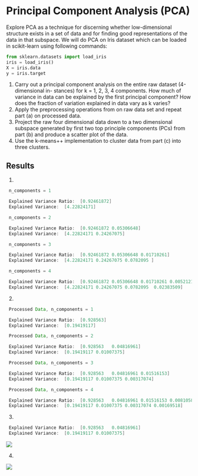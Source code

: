 # Principal Component Analysis (PCA)
Explore PCA as a technique for discerning whether low-dimensional structure exists in a set of data and for finding good representations of the data in that subspace. We will do PCA on Iris dataset which can be loaded in scikit-learn using following commands:
```python 
from sklearn.datasets import load_iris
iris = load_iris()
X = iris.data
y = iris.target
```
1. Carry out a principal component analysis on the entire raw dataset (4-dimensional in- stances) for k = 1, 2, 3, 4 components. How much of variance in data can be explained by the first principal component? How does the fraction of variation explained in data vary as k varies?
2. Apply the preprocessing operations from on raw data set and repeat part (a) on processed data.
3. Project the raw four dimensional data down to a two dimensional subspace generated by first two top principle components (PCs) from part (b) and produce a scatter plot of the data. 
4. Use the k-means++ implementation to cluster data from part (c) into three clusters.

## Results

1. 
```java
 n_components = 1 

 Explained Variance Ratio:  [0.92461872]  
 Explained Variance:  [4.22824171]

 n_components = 2 

 Explained Variance Ratio:  [0.92461872 0.05306648]  
 Explained Variance:  [4.22824171 0.24267075]

 n_components = 3 

 Explained Variance Ratio:  [0.92461872 0.05306648 0.01710261]  
 Explained Variance:  [4.22824171 0.24267075 0.0782095 ]

 n_components = 4 

 Explained Variance Ratio:  [0.92461872 0.05306648 0.01710261 0.00521218]  
 Explained Variance:  [4.22824171 0.24267075 0.0782095  0.02383509]
```

2.
```java
 Processed Data, n_components = 1 

 Explained Variance Ratio:  [0.928563]
 Explained Variance:  [0.19419117]

 Processed Data, n_components = 2 

 Explained Variance Ratio:  [0.928563   0.04816961]
 Explained Variance:  [0.19419117 0.01007375]

 Processed Data, n_components = 3 

 Explained Variance Ratio:  [0.928563   0.04816961 0.01516153]
 Explained Variance:  [0.19419117 0.01007375 0.00317074]

 Processed Data, n_components = 4 

 Explained Variance Ratio:  [0.928563   0.04816961 0.01516153 0.00810585]
 Explained Variance:  [0.19419117 0.01007375 0.00317074 0.00169518]
```

3. 
```java
 Explained Variance Ratio:  [0.928563   0.04816961]
 Explained Variance:  [0.19419117 0.01007375]
```
![](https://github.com/mrigankdoshy/principal-component-analysis/blob/main/assets/images/3.png)

4.  
![](https://github.com/mrigankdoshy/principal-component-analysis/blob/main/assets/images/4.png)

